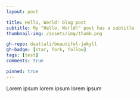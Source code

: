 ```yaml
---
layout: post

title: Hello, World! blog post
subtitle: My "Hello, World!" post has a subtitle
thumbnail-img: /assets/img/thumb.png

gh-repo: daattali/beautiful-jekyll
gh-badge: [star, fork, follow]
tags: [test]
comments: true

pinned: true
---
```


Lorem ipsum lorem ipsum lorem ipsum